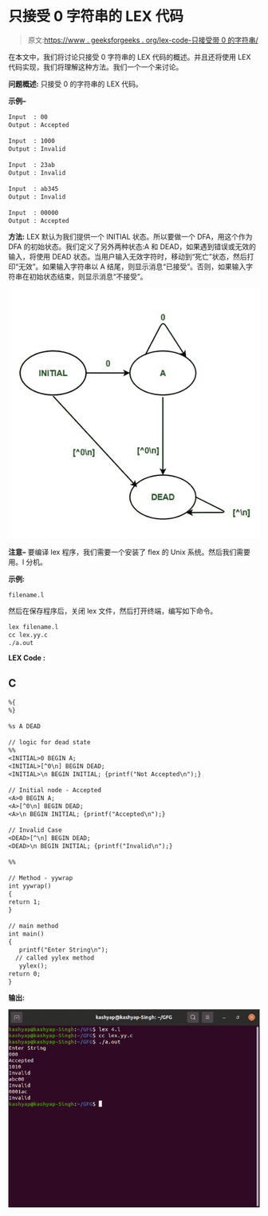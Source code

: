 # 只接受 0 字符串的 LEX 代码

> 原文:[https://www . geeksforgeeks . org/lex-code-只接受带 0 的字符串/](https://www.geeksforgeeks.org/lex-code-that-accepts-the-string-with-0-only/)

在本文中，我们将讨论只接受 0 字符串的 LEX 代码的概述。并且还将使用 LEX 代码实现，我们将理解这种方法。我们一个一个来讨论。

**问题概述:**
只接受 0 的字符串的 LEX 代码。

**示例–**

```
Input  : 00
Output : Accepted

Input  : 1000
Output : Invalid

Input  : 23ab
Output : Invalid

Input  : ab345
Output : Invalid

Input  : 00000
Output : Accepted
```

**方法:**
LEX 默认为我们提供一个 INITIAL 状态。所以要做一个 DFA，用这个作为 DFA 的初始状态。我们定义了另外两种状态:A 和 DEAD，如果遇到错误或无效的输入，将使用 DEAD 状态。当用户输入无效字符时，移动到“死亡”状态，然后打印“无效”。如果输入字符串以 A 结尾，则显示消息“已接受”。否则，如果输入字符串在初始状态结束，则显示消息“不接受”。

![](img/1288b2a6b736d984ca8491fa23988f5d.png)

**注意–**
要编译 lex 程序，我们需要一个安装了 flex 的 Unix 系统。然后我们需要用。l 分机。

**示例:**

```
filename.l
```

然后在保存程序后，关闭 lex 文件，然后打开终端，编写如下命令。

```
lex filename.l
cc lex.yy.c
./a.out
```

**LEX Code :**

## C

```
%{
%}

%s A DEAD

// logic for dead state  
%%
<INITIAL>0 BEGIN A;
<INITIAL>[^0\n] BEGIN DEAD;
<INITIAL>\n BEGIN INITIAL; {printf("Not Accepted\n");}

// Initial node - Accepted
<A>0 BEGIN A;
<A>[^0\n] BEGIN DEAD;
<A>\n BEGIN INITIAL; {printf("Accepted\n");}

// Invalid Case
<DEAD>[^\n] BEGIN DEAD;
<DEAD>\n BEGIN INITIAL; {printf("Invalid\n");}

%%

// Method - yywrap  
int yywrap()
{
return 1;
}  

// main method
int main()
{
   printf("Enter String\n");
  // called yylex method
   yylex();
return 0;
}
```

**输出:**

![](img/b64765ef4a441c31800ef60c605c9739.png)